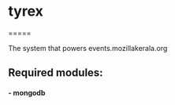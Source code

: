 # tyrex
=====

The system that powers events.mozillakerala.org


## Required modules:

#### - mongodb